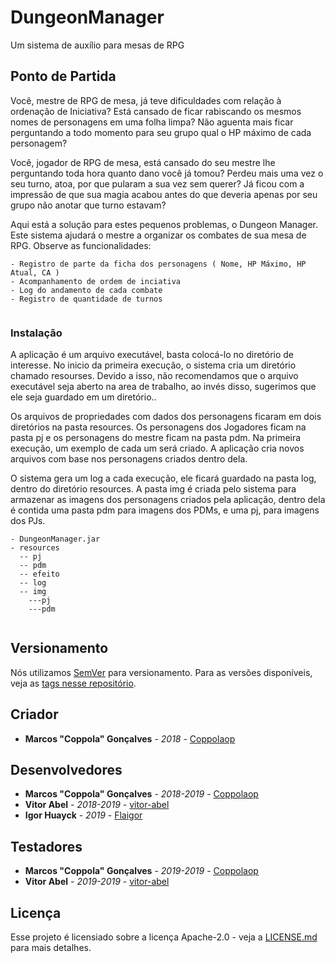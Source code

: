 # DungeonManager
Um sistema de auxílio para mesas de RPG

## Ponto de Partida

Você, mestre de RPG de mesa, já teve dificuldades com relação à ordenação de Iniciativa?
Está cansado de ficar rabiscando os mesmos nomes de personagens em uma folha limpa?
Não aguenta mais ficar perguntando a todo momento para seu grupo qual o HP máximo de cada personagem?

Você, jogador de RPG de mesa, está cansado do seu mestre lhe perguntando toda hora quanto dano você já tomou?
Perdeu mais uma vez o seu turno, atoa, por que pularam a sua vez sem querer?
Já ficou com a impressão de que sua magia acabou antes do que deveria apenas por seu grupo não anotar que turno estavam?

Aqui está a solução para estes pequenos problemas, o Dungeon Manager.
Este sistema ajudará o mestre a organizar os combates de sua mesa de RPG.
Observe as funcionalidades:

```
- Registro de parte da ficha dos personagens ( Nome, HP Máximo, HP Atual, CA )
- Acompanhamento de ordem de inciativa
- Log do andamento de cada combate
- Registro de quantidade de turnos
  
```

### Instalação

A aplicação é um arquivo executável, basta colocá-lo no diretório de interesse.
No inicio da primeira execução, o sistema cria um diretório chamado resourses.
Devido a isso, não recomendamos que o arquivo executável seja aberto na area de trabalho, ao invés disso, sugerimos que ele seja guardado em um diretório..

Os arquivos de propriedades com dados dos personagens ficaram em dois diretórios na pasta resources.
Os personagens dos Jogadores ficam na pasta pj e os personagens do mestre ficam na pasta pdm.
Na primeira execução, um exemplo de cada um será criado.
A aplicação cria novos arquivos com base nos personagens criados dentro dela.

O sistema gera um log a cada execução, ele ficará guardado na pasta log, dentro do diretório resources.
A pasta img é criada pelo sistema para armazenar as imagens dos personagens criados pela aplicação,
dentro dela é contida uma pasta pdm para imagens dos PDMs, e uma pj, para imagens dos PJs.

```
- DungeonManager.jar
- resources
  -- pj
  -- pdm
  -- efeito
  -- log
  -- img
    ---pj
    ---pdm
  
```

## Versionamento

Nós utilizamos [SemVer](http://semver.org/) para versionamento. Para as versões disponíveis, veja as [tags nesse repositório](https://github.com/coppolaop/DungeonManager/tags). 

## Criador

* **Marcos "Coppola" Gonçalves** - *2018* - [Coppolaop](https://github.com/coppolaop)

## Desenvolvedores

* **Marcos "Coppola" Gonçalves** - *2018-2019* - [Coppolaop](https://github.com/coppolaop)
* **Vitor Abel** - *2018-2019* - [vitor-abel](https://github.com/vitor-abel)
* **Igor Huayck** - *2019* - [Flaigor](https://github.com/Flaigor)

## Testadores

* **Marcos "Coppola" Gonçalves** - *2019-2019* - [Coppolaop](https://github.com/coppolaop)
* **Vitor Abel** - *2019-2019* - [vitor-abel](https://github.com/vitor-abel)

## Licença

Esse projeto é licensiado sobre a licença Apache-2.0 - veja a [LICENSE.md](LICENSE) para mais detalhes.
